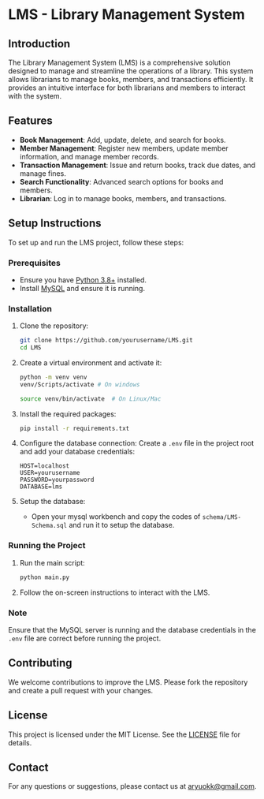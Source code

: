 # LMS - Library Management System

## Introduction
The Library Management System (LMS) is a comprehensive solution designed to manage and streamline the operations of a library. This system allows librarians to manage books, members, and transactions efficiently. It provides an intuitive interface for both librarians and members to interact with the system.

## Features
- **Book Management**: Add, update, delete, and search for books.
- **Member Management**: Register new members, update member information, and manage member records.
- **Transaction Management**: Issue and return books, track due dates, and manage fines.
- **Search Functionality**: Advanced search options for books and members.
- **Librarian**: Log in to manage books, members, and transactions.

## Setup Instructions
To set up and run the LMS project, follow these steps:

### Prerequisites
- Ensure you have [Python 3.8+](https://www.python.org/downloads/) installed.
- Install [MySQL](https://www.mysql.com/) and ensure it is running.

### Installation
1. Clone the repository:
    ```bash
    git clone https://github.com/yourusername/LMS.git
    cd LMS
    ```

2. Create a virtual environment and activate it:
    ```bash
    python -m venv venv
    venv/Scripts/activate # On windows

    source venv/bin/activate  # On Linux/Mac 
    ```

3. Install the required packages:
    ```bash
    pip install -r requirements.txt
    ```

4. Configure the database connection:
    Create a `.env` file in the project root and add your database credentials:
    ```env
    HOST=localhost
    USER=yourusername
    PASSWORD=yourpassword
    DATABASE=lms
    ```

5. Setup the database:
    - Open your mysql workbench and copy the codes of `schema/LMS-Schema.sql` and run it to setup the database.
### Running the Project
1. Run the main script:
    ```bash
    python main.py
    ```

2. Follow the on-screen instructions to interact with the LMS.

### Note
Ensure that the MySQL server is running and the database credentials in the `.env` file are correct before running the project.

## Contributing
We welcome contributions to improve the LMS. Please fork the repository and create a pull request with your changes.

## License
This project is licensed under the MIT License. See the [LICENSE](LICENSE) file for details.

## Contact
For any questions or suggestions, please contact us at [aryuokk@gmail.com](mailto:aryuokk@gmail.com).
